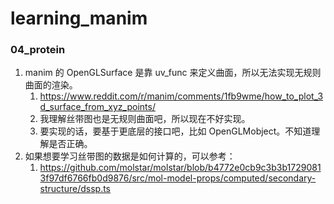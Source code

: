 # learning_manim

### 04_protein

1. manim 的 OpenGLSurface 是靠 uv_func 来定义曲面，所以无法实现无规则曲面的渲染。
   1. https://www.reddit.com/r/manim/comments/1fb9wme/how_to_plot_3d_surface_from_xyz_points/
   2. 我理解丝带图也是无规则曲面吧，所以现在不好实现。
   3. 要实现的话，要基于更底层的接口吧，比如 OpenGLMobject。不知道理解是否正确。
2. 如果想要学习丝带图的数据是如何计算的，可以参考：
   1. https://github.com/molstar/molstar/blob/b4772e0cb9c3b3b17290813f97df6766fb0d9876/src/mol-model-props/computed/secondary-structure/dssp.ts
